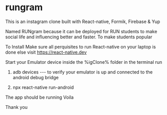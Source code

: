 # rungram

This is an instagram clone built with React-native, Formik, Firebase & Yup

Named RUNgram because it can be deployed for RUN students to make social life and influencing better and faster.
To make students popular

To Install
Make sure all perquisites to run React-native on your laptop is done else visit https://react-native.dev

Start your Emulator device
inside the %igClone% folder in the terminal run

1. adb devices --- to verify your emulator is up and connected to the android debug bridge

2. npx react-native run-android

The app should be running
Voila

Thank you

